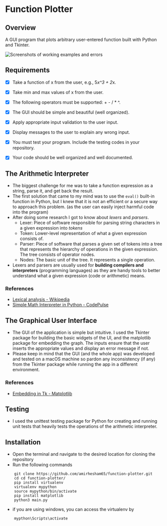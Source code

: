 # Function Plotter

## Overview
A GUI program that plots arbitrary user-entered function built with Python and Tkinter.

![Screenshots of working examples and errors](https://i.ibb.co/4mx5yqN/fun-plot.png)

## Requirements
- [x] Take a function of x from the user, e.g., 5*x^3 + 2*x.
- [x] Take min and max values of x from the user.
- [x] The following operators must be supported: + - / * ^.
- [x] The GUI should be simple and beautiful (well organized).
- [x] Apply appropriate input validation to the user input.
- [x] Display messages to the user to explain any wrong input.
- [x] You must test your program. Include the testing codes in your repository.
- [x] Your code should be well organized and well documented.


## The Arithmetic Interpreter
- The biggest challenge for me was to take a function expression as a string, parse it, and get back the result.
- The first solution that came to my mind was to use the `eval()` built-in function in Python, but I knew that it is not an efficient or a secure way to approach this problem. (as the user can easily inject harmful code into the program)
- After doing some research I got to know about *lexers* and *parsers*.
  - Lexer: Piece of software responsible for parsing string characters in a given expression into *tokens*
  - Token: Lower-level representation of what a given expression consists of.
  - Parser: Piece of software that parses a given set of tokens into a tree that represents the hierarchy of operations in the given expression. The tree consists of operator nodes.
  - Nodes: The basic unit of the tree. It represents a single operation.
- Lexers and parsers are usually used for **building compilers and interpreters** (programming languages) as they are handy tools to better understand what a given expression (code or arithmetic) means.

### References
- [Lexical analysis - Wikipedia](https://en.wikipedia.org/wiki/Lexical_analysis)
- [Simple Math Interpreter in Python - CodePulse](https://youtube.com/playlist?list=PLZQftyCk7_Sdu5BFaXB_jLeJ9C78si5_3)


## The Graphical User Interface
- The GUI of the application is simple but intuitive. I used the Tkinter package for building the basic widgets of the UI, and the matplotlib package for embedding the graph. The inputs ensure that the user inserts the appropriate values and display an error message if not.
- Please keep in mind that the GUI (and the whole app) was developed and tested on a macOS machine so pardon any inconsistency (if any) from the Tkinter package while running the app in a different environment.

### References
- [Embedding in Tk - Matplotlib](https://matplotlib.org/stable/gallery/user_interfaces/embedding_in_tk_sgskip.html)

## Testing 
- I used the unittest testing package for Python for creating and running unit tests that heavily tests the operations of the arithmetic interpreter.

## Installation
- Open the terminal and navigate to the desired location for cloning the repository
- Run the following commands
```commandline
    git clone https://github.com/amirhesham65/function-plotter.git
    cd cd function-plotter/
    pip install virtualenv
    virtualenv mypython
    source mypython/bin/activate
    pip install matplotlib
    python3 main.py
```
- if you are using windows, you can access the virtualenv by
```commandline
    mypthon\Scripts\activate
```